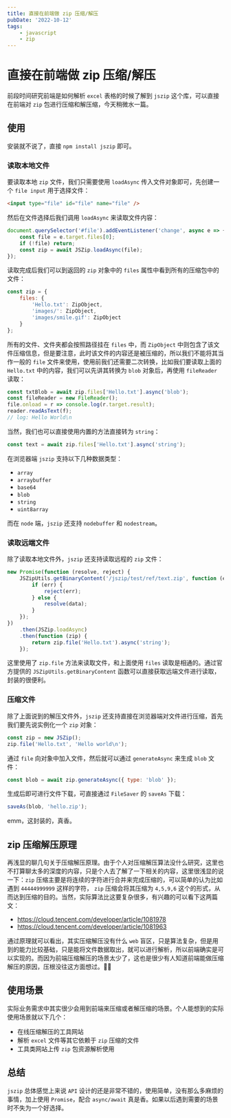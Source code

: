```yaml
---
title: 直接在前端做 zip 压缩/解压
pubDate: '2022-10-12'
tags:
    - javascript
    - zip
---
```


# 直接在前端做 zip 压缩/解压

前段时间研究前端是如何解析 `excel` 表格的时候了解到 `jszip` 这个库，可以直接在前端对 `zip` 包进行压缩和解压缩，今天稍微水一篇。

## 使用

安装就不说了，直接 `npm install jszip` 即可。

### 读取本地文件

要读取本地 `zip` 文件，我们只需要使用 `loadAsync` 传入文件对象即可，先创建一个 `file input` 用于选择文件：

```html
<input type="file" id="file" name="file" />
```

然后在文件选择后我们调用 `loadAsync` 来读取文件内容：

```js
document.querySelector('#file').addEventListener('change', async e => {
    const file = e.target.files[0];
    if (!file) return;
    const zip = await JSZip.loadAsync(file);
});
```

读取完成后我们可以到返回的 `zip` 对象中的 `files` 属性中看到所有的压缩包中的文件：

```js
const zip = {
    files: {
        'Hello.txt': ZipObject,
        'images/': ZipObject,
        'images/smile.gif': ZipObject
    }
};
```

所有的文件、文件夹都会按照路径挂在 `files` 中，而 `ZipObject` 中则包含了该文件压缩信息，但是要注意，此时该文件的内容还是被压缩的，所以我们不能将其当作一般的 `file` 文件来使用，使用前我们还需要二次转换，比如我们要读取上面的 `Hello.txt` 中的内容，我们可以先讲其转换为 `blob` 对象后，再使用 `fileReader` 读取：

```js
const txtBlob = await zip.files['Hello.txt'].async('blob');
const fileReader = new FileReader();
file.onload = r => console.log(r.target.result);
reader.readAsText(f);
// log: Hello World\n
```

当然，我们也可以直接使用内置的方法直接转为 `string`：

```js
const text = await zip.files['Hello.txt'].async('string');
```

在浏览器端 `jszip` 支持以下几种数据类型：

-   `array`
-   `arraybuffer`
-   `base64`
-   `blob`
-   `string`
-   `uint8array`

而在 `node` 端，`jszip` 还支持 `nodebuffer` 和 `nodestream`。

### 读取远端文件

除了读取本地文件外，`jszip` 还支持读取远程的 `zip` 文件：

```js
new Promise(function (resolve, reject) {
    JSZipUtils.getBinaryContent('/jszip/test/ref/text.zip', function (err, data) {
        if (err) {
            reject(err);
        } else {
            resolve(data);
        }
    });
})
    .then(JSZip.loadAsync)
    .then(function (zip) {
        return zip.file('Hello.txt').async('string');
    });
```

这里使用了 `zip.file` 方法来读取文件，和上面使用 `files` 读取是相通的。通过官方提供的 `JSZipUtils.getBinaryContent` 函数可以直接获取远端文件进行读取，封装的很便利。

### 压缩文件

除了上面说到的解压文件外，`jszip` 还支持直接在浏览器端对文件进行压缩，首先我们要先说实例化一个 `zip` 对象：

```js
const zip = new JSZip();
zip.file('Hello.txt', 'Hello world\n');
```

通过 `file` 向对象中加入文件，然后就可以通过 `generateAsync` 来生成 `blob` 文件：

```js
const blob = await zip.generateAsync({ type: 'blob' });
```

生成后即可进行文件下载，可直接通过 `FileSaver` 的 `saveAs` 下载：

```js
saveAs(blob, 'hello.zip');
```

emm，这封装的，真香。

## zip 压缩解压原理

再浅显的聊几句关于压缩解压原理。由于个人对压缩解压算法没什么研究，这里也不打算聊太多的深度的内容，只是个人去了解了一下相关的内容，这里很浅显的说一下：`zip` 压缩主要是将连续的字符进行合并来完成压缩的，可以简单的认为比如遇到 `44444999999` 这样的字符， `zip` 压缩会将其压缩为 `4,5,9,6` 这个的形式，从而达到压缩的目的。当然，实际算法比这要复杂很多，有兴趣的可以看下这两篇文：

-   https://cloud.tencent.com/developer/article/1081978
-   https://cloud.tencent.com/developer/article/1081963

通过原理就可以看出，其实压缩解压没有什么 `web` 盲区，只是算法复杂，但是用到的能力比较基础，只是能将文件数据取出，就可以进行解析，所以前端确实是可以实现的。而因为前端压缩解压的场景太少了，这也是很少有人知道前端能做压缩解压的原因，压根没往这方面想过。🤦‍♂️

## 使用场景

实际业务需求中其实很少会用到前端来压缩或者解压缩的场景。个人能想到的实际使用场景就以下几个：

-   在线压缩解压的工具网站
-   解析 `excel` 文件等其它依赖于 `zip` 压缩的文件
-   工具类网站上传 `zip` 包资源解析使用

## 总结

`jszip` 总体感觉上来说 `API` 设计的还是非常不错的，使用简单，没有那么多麻烦的事情，加上使用 `Promise`，配合 `async/await` 真是香。如果以后遇到需要的场景时不失为一个好选择。
